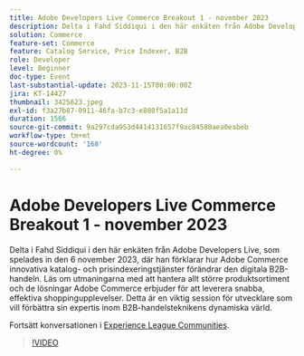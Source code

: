 ```yaml
---
title: Adobe Developers Live Commerce Breakout 1 - november 2023
description: Delta i Fahd Siddiqui i den här enkäten från Adobe Developers Live, som spelades in den 6 november 2023, där han förklarar hur Adobe Commerce innovativa katalog- och prisindexeringstjänster förändrar den digitala B2B-handeln. Läs om utmaningarna med att hantera allt större produktsortiment och de lösningar Adobe Commerce erbjuder för att leverera snabba, effektiva shoppingupplevelser. Detta är en viktig session för utvecklare som vill förbättra sin expertis inom B2B-handelsteknikens dynamiska värld.
solution: Commerce
feature-set: Commerce
feature: Catalog Service, Price Indexer, B2B
role: Developer
level: Beginner
doc-type: Event
last-substantial-update: 2023-11-15T00:00:00Z
jira: KT-14427
thumbnail: 3425623.jpeg
exl-id: f3a27b87-0911-46fa-b7c3-e880f5a1a11d
duration: 1566
source-git-commit: 9a297cda953d4414131657f9ac84580aea0eabeb
workflow-type: tm+mt
source-wordcount: '168'
ht-degree: 0%

---
```


# Adobe Developers Live Commerce Breakout 1 - november 2023

Delta i Fahd Siddiqui i den här enkäten från Adobe Developers Live, som spelades in den 6 november 2023, där han förklarar hur Adobe Commerce innovativa katalog- och prisindexeringstjänster förändrar den digitala B2B-handeln. Läs om utmaningarna med att hantera allt större produktsortiment och de lösningar Adobe Commerce erbjuder för att leverera snabba, effektiva shoppingupplevelser. Detta är en viktig session för utvecklare som vill förbättra sin expertis inom B2B-handelsteknikens dynamiska värld.

Fortsätt konversationen i [Experience League Communities](https://adobe.ly/3rJfZcN).

>[!VIDEO](https://video.tv.adobe.com/v/3425623/?learn=on)
